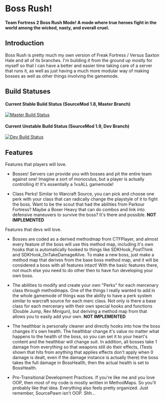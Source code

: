 # Boss Rush!
#### Team Fortress 2 Boss Rush Mode! A mode where true heroes fight in the world among the wicked, nasty, and overall cruel.

## Introduction
Boss Rush is pretty much my own version of Freak Fortress / Versus Saxton Hale and all of its branches. I'm building it from the ground up mostly for myself so that I can have a better and easier time taking care of a server that runs it, as well as just having a much more modular way of making bosses as well as other things involving the gamemode.

## Build Statuses

#### Current Stable Build Status (SourceMod 1.8, Master Branch)
[![Master Build Status](https://travis-ci.org/GameMaster85/TF2-Boss-Rush.svg?branch=dev)](https://travis-ci.org/GameMaster85/TF2-Boss-Rush)

#### Current Unstable Build Status (SourceMod 1.9, Dev Branch)
[![Dev Build Status](https://travis-ci.org/GameMaster85/TF2-Boss-Rush.svg?branch=master)](https://travis-ci.org/GameMaster85/TF2-Boss-Rush)

## Features

Features that players will love.
* Bosses! Servers can provide you with bosses and pit the entire team against one! Imagine a sort of monoculus, but a player is actually controlling it! It's essentially a 1vsALL gamemode!

* Class Perks! Similar to Warcraft Source, you can pick and choose one perk with your class that can radically change the playstyle of it to fight the boss. Want to be the scout that had the abilities from Parkour Fortress? Maybe a Boxer Heavy that can do combos and link into defensive maneuvers to survive the boss? It's there and possible. **NOT IMPLEMENTED**

Features that devs will love.
* Bosses are coded as a derived methodmap from CTFPlayer, and almost every feature of the boss will use this method map, including it's own hooks that is automatically hooked to things like SDKHook_PostThink and SDKHook_OnTakeDamageAlive. To make a new boss, just make a method map that derives from the base boss method map, and it will be considered a boss with all features intact! With the basic features there, not much else you need to do other then to have fun developing your own boss.

* The abilities to modify and create your own "Perks" for each mercenary class through methodmaps. One of the things I really wanted to add in the whole gamemode of things was the ability to have a perk system similar to warcraft source for each merc class. Not only is there a base class for each mercenary with their own special hooks and functions (Double Jump, Rev Minigun), but deriving a method map from that allows you to easily add your own. **NOT IMPLEMENTED**

* The healthbar is personally cleaner and directly hooks into how the boss changes it's own health. The healthbar change it's value no matter what happens to the health of the boss, so you can set it to your heart's content and the healthbar will change suit. In addition, all bosses take 1 damage from everything so that weapons still do their effects, (Tests shown that hits from anything that applies effects don't apply when 0 damage is dealt, even if the damage instance is actually there) the boss takes the full damage in BossHealth, then the actual health is set to BossHealth.

* Pro-Transitional Development Practices. If you're like me and you love OOP, then most of my code is mostly written in MethodMaps. So you'll probably like that idea. Everything also feels pretty organized. Just remember, SourcePawn isn't OOP. Shh...